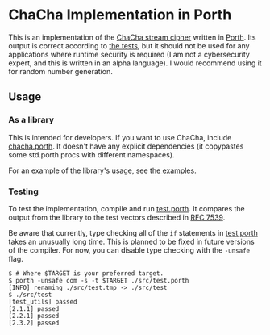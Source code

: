 # ChaCha Implementation in Porth

This is an implementation of the [ChaCha stream
cipher](https://en.wikipedia.org/wiki/ChaCha_(cipher)#ChaCha_variant) written in
[Porth](https://gitlab.com/tsoding/porth). Its output is correct according to
[the tests](./src/test.porth), but it should not be used for any applications
where runtime security is required (I am not a cybersecurity expert, and this is
written in an alpha language). I would recommend using it for random number
generation.

## Usage

### As a library

This is intended for developers. If you want to use ChaCha, include
[chacha.porth](./src/chacha.porth). It doesn't have any explicit dependencies
(it copypastes some std.porth procs with different namespaces).

For an example of the library's usage, see [the examples](./examples).

### Testing

To test the implementation, compile and run [test.porth](./src/test.porth). It
compares the output from the library to the test vectors described in [RFC
7539](./res/chacha-rfc7539.txt).

Be aware that currently, type checking all of the `if` statements in
[test.porth](./src/test.porth) takes an unusually long time. This is planned to
be fixed in future versions of the compiler. For now, you can disable type
checking with the `-unsafe` flag.

```console
$ # Where $TARGET is your preferred target.
$ porth -unsafe com -s -t $TARGET ./src/test.porth
[INFO] renaming ./src/test.tmp -> ./src/test
$ ./src/test
[test_utils] passed
[2.1.1] passed
[2.2.1] passed
[2.3.2] passed
```
